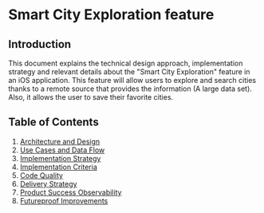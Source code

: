 # Smart City Exploration feature

## Introduction
This document explains the technical design approach, implementation strategy and relevant details about the "Smart City Exploration" feature in an iOS application.
This feature will allow users to explore and search cities thanks to a remote source that provides the information (A large data set). Also, it allows the user to save their favorite cities.

## Table of Contents

1. [Architecture and Design](Documentation/ArchitectureDesign.md)
2. [Use Cases and Data Flow](Documentation/UseCasesDataFlow.md)
3. [Implementation Strategy](Documentation/ImplementationStrategy.md)
4. [Implementation Criteria](Documentation/ImplementationCriteria.md)
5. [Code Quality](Documentation/CodeQuality.md)
6. [Delivery Strategy](Documentation/DeliveryStrategy.md)
7. [Product Success Observability](Documentation/ProductSuccessObservability.md)
8. [Futureproof Improvements](Documentation/FutureproofImprovements.md)
